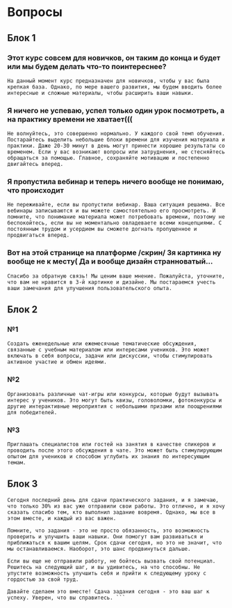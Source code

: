 # Вопросы
## Блок 1
### Этот курс совсем для новичков, он таким до конца и будет или мы будем делать что-то поинтереснее?
```На данный момент курс предназначен для новичков, чтобы у вас была крепкая база. Однако, по мере вашего развития, мы будем вводить более интересные и сложные материалы, чтобы расширить ваши навыки.```
### Я ничего не успеваю, успел только один урок посмотреть, а на практику времени не хватает(((
```Не волнуйтесь, это совершенно нормально. У каждого свой темп обучения. Постарайтесь выделить небольшие блоки времени для изучения материала и практики. Даже 20-30 минут в день могут принести хорошие результаты со временем. Если у вас возникают вопросы или затруднения, не стесняйтесь обращаться за помощью. Главное, сохраняйте мотивацию и постепенно двигайтесь вперед. ```
### Я пропустила вебинар и теперь ничего вообще не понимаю, что происходит
```Не переживайте, если вы пропустили вебинар. Ваша ситуация решаема. Все вебинары записываются и вы можете самостоятельно его просмотреть. И помните, что понимание материала может потребовать времени, поэтому не беспокойтесь, если вы не моментально овладеваете всеми концепциями. С постоянным трудом и усердием вы сможете догнать пропущенное и продвигаться вперед. ```
### Вот на этой странице на платформе /скрин/ 3я картинка ну вообще не к месту( Да и вообще дизайн странноватый…
``` Спасибо за обратную связь! Мы ценим ваше мнение. Пожалуйста, уточните, что вам не нравится в 3-й картинке и дизайне. Мы постараемся учесть ваши замечания для улучшения пользовательского опыта. ```
## Блок 2
### №1
```Создать еженедельные или ежемесячные тематические обсуждения, связанные с учебным материалом или интересами учеников. Это может включать в себя вопросы, задачи или дискуссии, чтобы стимулировать активное участие и обмен идеями. ```
### №2
```Организовать различные чат-игры или конкурсы, которые будут вызывать интерес у учеников. Это могут быть квизы, головоломки, фотоконкурсы и другие интерактивные мероприятия с небольшими призами или поощрениями для победителей. ```
### №3
```Приглашать специалистов или гостей на занятия в качестве спикеров и проводить после этого обсуждения в чате. Это может быть стимулирующим опытом для учеников и способом углубить их знания по интересующим темам.```
## Блок 3
``` Дорогие ученики!
Сегодня последний день для сдачи практического задания, и я замечаю, что только 30% из вас уже отправили свои работы. Это отлично, и я хочу сказать спасибо тем, кто выполнил задание вовремя. Однако, мы все в этом вместе, и каждый из вас важен.

Помните, что задания - это не просто обязанность, это возможность проверить и улучшить ваши навыки. Они помогут вам развиваться и приближаться к вашим целям. Срок сдачи сегодня, но это не значит, что мы останавливаемся. Наоборот, это шанс продвинуться дальше.

Если вы еще не отправили работу, не бойтесь вызвать свой потенциал. Решитесь на следующий шаг, и вы удивитесь, на что способны. Не упустите возможность улучшить себя и прийти к следующему уроку с гордостью за свой труд.

Давайте сделаем это вместе! Сдача задания сегодня - это ваш шаг к успеху. Уверен, что вы справитесь. ```
